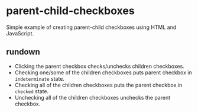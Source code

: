 # parent-child-checkboxes

Simple example of creating parent-child checkboxes using HTML and JavaScript.

## rundown

- Clicking the parent checkbox checks/unchecks children checkboxes.
- Checking one/some of the children checkboxes puts parent checkbox in `indeterminate` state.
- Checking all of the children checkboxes puts the parent checkbox in `checked` state.
- Unchecking all of the children checkboxes unchecks the parent checkbox.
